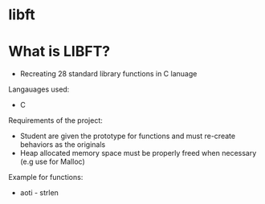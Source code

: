 # libft
# What is LIBFT?
- Recreating 28 standard library functions in C lanuage

Langauages used:
 - C
 
 Requirements of the project:
 - Student are given the prototype for functions and must re-create behaviors as the originals
 - Heap allocated memory space must be properly freed when necessary (e.g use for Malloc)
 
 Example for functions:
 - aoti    - strlen
